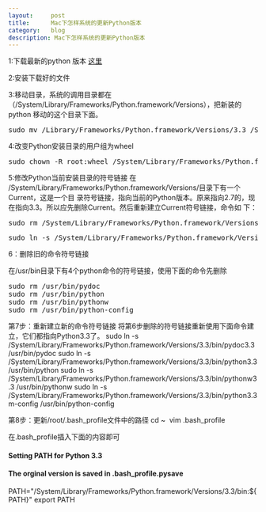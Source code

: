 ```yaml
---
layout:     post
title:      Mac下怎样系统的更新Python版本
category:   blog
description: Mac下怎样系统的更新Python版本
---
```

1:下载最新的python 版本 [这里](https://www.python.org/download/releases/3.3.3)

2:安装下载好的文件

3:移动目录，系统的调用目录都在（/System/Library/Frameworks/Python.framework/Versions），把新装的python 移动的这个目录下面。

<pre class="prettyprint">
sudo mv /Library/Frameworks/Python.framework/Versions/3.3 /System/Library/Frameworks/Python.framework/Versions
</pre>

4:改变Python安装目录的用户组为wheel
<pre class="prettyprint">
sudo chown -R root:wheel /System/Library/Frameworks/Python.framework/Versions/3.3
</pre>

5:修改Python当前安装目录的符号链接
在 /System/Library/Frameworks/Python.framework/Versions/目录下有一个Current，这是一个目 录符号链接，指向当前的Python版本。原来指向2.7的，现在指向3.3。所以应先删除Current。然后重新建立Current符号链接，命令如 下：
<pre class="prettyprint">
sudo rm /System/Library/Frameworks/Python.framework/Versions/Current
</pre>

<pre class="prettyprint">
sudo ln -s /System/Library/Frameworks/Python.framework/Versions/3.3 /System/Library/Frameworks/Python.framework/Versions/Current
</pre>

6：删除旧的命令符号链接

在/usr/bin目录下有4个python命令的符号链接，使用下面的命令先删除

<pre class="prettyprint">
sudo rm /usr/bin/pydoc
sudo rm /usr/bin/python
sudo rm /usr/bin/pythonw
sudo rm /usr/bin/python-config
</pre>

第7步：重新建立新的命令符号链接
将第6步删除的符号链接重新使用下面命令建立，它们都指向Python3.3了。
sudo ln -s /System/Library/Frameworks/Python.framework/Versions/3.3/bin/pydoc3.3 /usr/bin/pydoc
sudo ln -s /System/Library/Frameworks/Python.framework/Versions/3.3/bin/python3.3 /usr/bin/python
sudo ln -s /System/Library/Frameworks/Python.framework/Versions/3.3/bin/pythonw3.3 /usr/bin/pythonw
sudo ln -s /System/Library/Frameworks/Python.framework/Versions/3.3/bin/python3.3m-config /usr/bin/python-config

第8步：更新/root/.bash_profile文件中的路径
cd ~
 vim .bash_profile 

在.bash_profile插入下面的内容即可

#### Setting PATH for Python 3.3
#### The orginal version is saved in .bash_profile.pysave
PATH="/System/Library/Frameworks/Python.framework/Versions/3.3/bin:${PATH}"
export PATH

